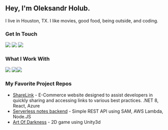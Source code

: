 ## Hey, I'm Oleksandr Holub. 
I live in Houston, TX. I like movies, good food, being outside, and coding.

### Get In Touch
<a href="mailto:a.golub113@gmail.com"><img src="https://img.shields.io/badge/Gmail-D14836?style=for-the-badge&logo=gmail&logoColor=white"></a> <a href="https://www.linkedin.com/in/oleksandr-holub-ua/"><img src="https://img.shields.io/badge/LinkedIn-0077B5?style=for-the-badge&logo=linkedin&logoColor=white"></a> <a href="https://www.oleksandrholub.com"><img src="https://img.shields.io/badge/portfolio-0A0A0A?style=for-the-badge&logo=dev.to&logoColor=white"></a> 

### What I Work With
<img src="https://img.shields.io/badge/.NET-grey?style=for-the-badge&logo=c#"> <img src="https://img.shields.io/badge/Node.js-43853D?style=for-the-badge&logo=node.js&logoColor=white"><img src="https://img.shields.io/badge/React-20232A?style=for-the-badge&logo=react&logoColor=61DAFB">

### My Favorite Project Repos
* <a href="https://github.com/saj113/sharelink">ShareLink</a> - E-Commerce website designed to assist developers in quickly sharing and accessing links to various best practices. .NET 8, React, Azure
* <a href="https://github.com/saj113/aws-serverless-notes-backend">Serverless notes backend</a> - Simple REST API using SAM, AWS Lambda, Node.JS 
* <a href="https://github.com/saj113/art-of-darkness">Art Of Darkness</a> - 2D game using Unity3d
